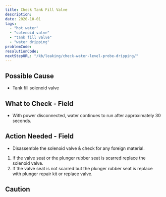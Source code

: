 ```yaml
---
title: Check Tank Fill Valve
description:
date: 2020-10-01
tags:
  - "hot water"
  - "solenoid valve"
  - "tank fill valve"
  - "water dripping"
problemCode: 
resolutionCode: 
nextStepURL: "/kb/leaking/check-water-level-probe-dripping/"
---
```

## Possible Cause

- Tank fill solenoid valve

## What to Check - Field

- With power disconnected, water continues to run after approximately 30 seconds.

## Action Needed - Field

- Disassemble the solenoid valve & check for any foreign material.  

1) If the valve seat or the plunger rubber seat is scarred replace the solenoid valve.
2) If the valve seat is not scarred but the plunger rubber seat is replace with plunger repair kit or replace valve.

## Caution
